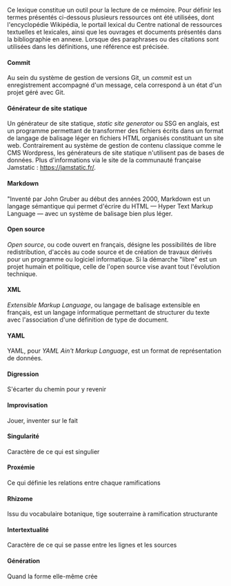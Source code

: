 Ce lexique constitue un outil pour la lecture de ce mémoire.
Pour définir les termes présentés ci-dessous plusieurs ressources ont été utilisées, dont l'encyclopédie Wikipédia, le portail lexical du Centre national de ressources textuelles et lexicales, ainsi que les ouvrages et documents présentés dans la bibliographie en annexe.
Lorsque des paraphrases ou des citations sont utilisées dans les définitions, une référence est précisée.

#### Commit
Au sein du système de gestion de versions Git, un _commit_ est un enregistrement accompagné d'un message, cela correspond à un état d'un projet géré avec Git.

#### Générateur de site statique
Un générateur de site statique, _static site generator_ ou SSG en anglais, est un programme permettant de transformer des fichiers écrits dans un format de langage de balisage léger en fichiers HTML organisés constituant un site web.
Contrairement au système de gestion de contenu classique comme le CMS Wordpress, les générateurs de site statique n'utilisent pas de bases de données.
Plus d'informations via le site de la communauté française Jamstatic : https://jamstatic.fr/.

#### Markdown
"Inventé par John Gruber au début des années 2000, Markdown est un langage sémantique qui permet d'écrire du HTML — Hyper Text Markup Language — avec un système de balisage bien plus léger.

#### Open source
_Open source_, ou code ouvert en français, désigne les possibilités de libre redistribution, d'accès au code source et de création de travaux dérivés pour un programme ou logiciel informatique.
Si la démarche "libre" est un projet humain et politique, celle de l'open source vise avant tout l'évolution technique.

#### XML
_Extensible Markup Language_, ou langage de balisage extensible en français, est un langage informatique permettant de structurer du texte avec l'association d'une définition de type de document.

#### YAML
YAML, pour _YAML Ain't Markup Language_, est un format de représentation de données.

#### Digression
S'écarter du chemin pour y revenir

#### Improvisation
Jouer, inventer sur le fait

#### Singularité
Caractère de ce qui est singulier

#### Proxémie
Ce qui définie les relations entre chaque ramifications

#### Rhizome
Issu du vocabulaire botanique, tige souterraine à ramification structurante

#### Intertextualité
Caractère de ce qui se passe entre les lignes et les sources

#### Génération
Quand la forme elle-même crée
